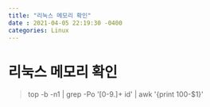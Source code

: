 ```yaml
---
title: "리눅스 메모리 확인"
date : 2021-04-05 22:19:30 -0400
categories: Linux
---
```



# 리눅스 메모리 확인

> top -b -n1 | grep -Po '[0-9.]+ id' | awk '{print 100-$1}'
